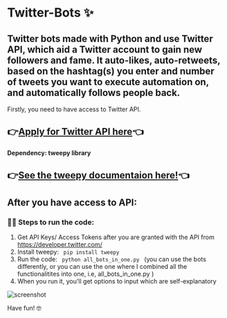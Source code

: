 # Twitter-Bots ✨
## Twitter bots made with Python and use Twitter API, which aid a Twitter account to gain new followers and fame. It auto-likes, auto-retweets, based on the hashtag(s) you enter and number of tweets you want to execute automation on, and automatically follows people back.

Firstly, you need to have access to Twitter API.
## 👉[Apply for Twitter API here](https://developer.twitter.com/)👈

#### Dependency: tweepy library
## 👉[See the tweepy documentaion here!](http://docs.tweepy.org/en/latest/)👈

 After you have access to API: 
 ---
### 👨‍💻 Steps to run the code:
1. Get API Keys/ Access Tokens after you are granted with the API from https://developer.twitter.com/
2. Install tweepy: <code> pip install tweepy </code>
2. Run the code: <code> python all_bots_in_one.py </code>
  (you can use the bots differently, or you can use the one where I combined all the functionalitites into one, i.e, all_bots_in_one.py  )
3. When you run it, you'll get options to input which are self-explanatory

![screenshot](https://user-images.githubusercontent.com/55017730/91664437-fb82a700-eb0c-11ea-98f2-a2dd897f2d57.png)

Have fun! 🤓

